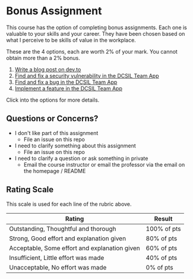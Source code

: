 # Bonus Assignment

This course has the option of completing bonus assignments. Each one is valuable to your skills and your career. They have been chosen based on what I perceive to be skills of value in the workplace.

These are the 4 options, each are worth 2% of your mark. You cannot obtain more than a 2% bonus.

1. [Write a blog post on dev.to](./bonus/option_1.md)
2. [Find and fix a security vulnerability in the DCSIL Team App](./bonus/option_2.md)
3. [Find and fix a bug in the DCSIL Team App](./bonus/option_3_4.md)
4. [Implement a feature in the DCSIL Team App](./bonus/option_3_4.md)

Click into the options for more details.

## Questions or Concerns?

* I don't like part of this assignment
  * File an issue on this repo
* I need to clarify something about this assignment
  * File an issue on this repo
* I need to clarify a question or ask something in private
  * Email the course instructor or email the professor via the email on the homepage / README

## Rating Scale

This scale is used for each line of the rubric above.


| Rating | Result |
| --- | --- |
| Outstanding, Thoughtful and thorough | 100% of pts | 
| Strong, Good effort and explanation given | 80% of pts |
| Acceptable, Some effort and explanation given | 60% of pts |
| Insufficient, Little effort was made | 40% of pts |
| Unacceptable, No effort was made | 0% of pts |
